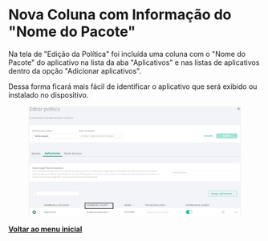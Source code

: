 # Nova Coluna com Informação do "Nome do Pacote"

Na tela de "Edição da Política" foi incluída uma coluna com o "Nome do Pacote" do aplicativo na lista da aba "Aplicativos" e nas listas de aplicativos dentro da opção "Adicionar aplicativos".&#x20;

Dessa forma ficará mais fácil de identificar o aplicativo que será exibido ou instalado no dispositivo.

<figure><img src="../../.gitbook/assets/Captura de tela 2024-04-03 140040.png" alt=""><figcaption></figcaption></figure>

[**Voltar ao menu inicial**](./)
